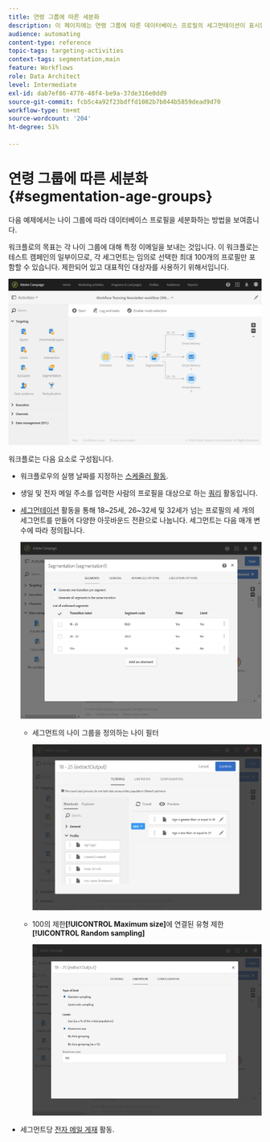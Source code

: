 ```yaml
---
title: 연령 그룹에 따른 세분화
description: 이 페이지에는 연령 그룹에 따른 데이터베이스 프로필의 세그먼테이션이 표시됩니다. 워크플로우의 목표는 각 연령 그룹에 대해 특정 이메일을 보내는 것입니다.
audience: automating
content-type: reference
topic-tags: targeting-activities
context-tags: segmentation,main
feature: Workflows
role: Data Architect
level: Intermediate
exl-id: dab7ef86-4776-48f4-be9a-37de316e0dd9
source-git-commit: fcb5c4a92f23bdffd1082b7b044b5859dead9d70
workflow-type: tm+mt
source-wordcount: '204'
ht-degree: 51%

---
```


# 연령 그룹에 따른 세분화 {#segmentation-age-groups}

다음 예제에서는 나이 그룹에 따라 데이터베이스 프로필을 세분화하는 방법을 보여줍니다.

워크플로의 목표는 각 나이 그룹에 대해 특정 이메일을 보내는 것입니다. 이 워크플로는 테스트 캠페인의 일부이므로, 각 세그먼트는 임의로 선택한 최대 100개의 프로필만 포함할 수 있습니다. 제한되어 있고 대표적인 대상자를 사용하기 위해서입니다. 

![](assets/wkf_segment_example_4.png)

워크플로는 다음 요소로 구성됩니다.

* 워크플로우의 실행 날짜를 지정하는 [스케줄러 활동](../../automating/using/segmentation.md).
* 생일 및 전자 메일 주소를 입력한 사람의 프로필을 대상으로 하는 [쿼리](../../automating/using/query.md) 활동입니다.
* [세그먼테이션](../../automating/using/segmentation.md) 활동을 통해 18~25세, 26~32세 및 32세가 넘는 프로필의 세 개의 세그먼트를 만들어 다양한 아웃바운드 전환으로 나눕니다. 세그먼트는 다음 매개 변수에 따라 정의됩니다.

  ![](assets/wkf_segment_example_3.png)

   * 세그먼트의 나이 그룹을 정의하는 나이 필터

     ![](assets/wkf_segment_new_segment.png)

   * 100의 제한&#x200B;**[!UICONTROL Maximum size]**&#x200B;에 연결된 유형 제한&#x200B;**[!UICONTROL Random sampling]**

     ![](assets/wkf_segment_example_1.png)

* 세그먼트당 [전자 메일 게재](../../automating/using/email-delivery.md) 활동.
